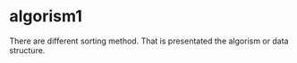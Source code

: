 # algorism1
There are different sorting method.
That is presentated the algorism or data structure.
